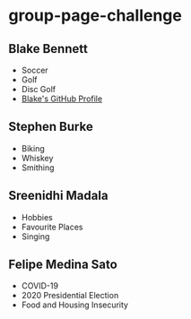 # group-page-challenge


## Blake Bennett
* Soccer
* Golf
* Disc Golf
* [Blake's GitHub Profile](https://github.com/bben6087)

## Stephen Burke
* Biking
* Whiskey
* Smithing

## Sreenidhi Madala
* Hobbies
* Favourite Places
* Singing

## Felipe Medina Sato
- COVID-19
- 2020 Presidential Election
- Food and Housing Insecurity